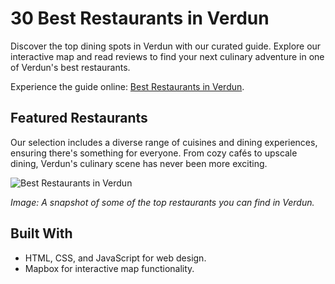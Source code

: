 # 30 Best Restaurants in Verdun

Discover the top dining spots in Verdun with our curated guide. Explore our interactive map and read reviews to find your next culinary adventure in one of Verdun's best restaurants.

Experience the guide online: [Best Restaurants in Verdun](https://asahahaha.github.io/verdun-resto-web/).

## Featured Restaurants

Our selection includes a diverse range of cuisines and dining experiences, ensuring there's something for everyone. From cozy cafés to upscale dining, Verdun's culinary scene has never been more exciting.

![Best Restaurants in Verdun](preview.png)

*Image: A snapshot of some of the top restaurants you can find in Verdun.*

## Built With

- HTML, CSS, and JavaScript for web design.
- Mapbox for interactive map functionality.
